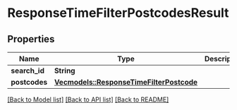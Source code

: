 # ResponseTimeFilterPostcodesResult

## Properties
Name | Type | Description | Notes
------------ | ------------- | ------------- | -------------
**search_id** | **String** |  | 
**postcodes** | [**Vec<models::ResponseTimeFilterPostcode>**](ResponseTimeFilterPostcode.md) |  | 

[[Back to Model list]](../README.md#documentation-for-models) [[Back to API list]](../README.md#documentation-for-api-endpoints) [[Back to README]](../README.md)



